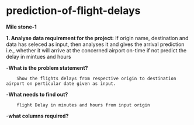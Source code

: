 # prediction-of-flight-delays
**Mile stone-1**

**1. Analyse data requirement for the project:**
If origin name, destination and data has seleced as input, then analyses it and gives the arrival prediction
i.e., whether it will arrive at the concerned airport on-time if not predict the delay in mintues and hours 


-**What is the problem statement?**

        Show the flights delays from respective origin to destination airport on perticular date given as input.
        
-**What needs to find out?**

        flight Delay in minutes and hours from input origin
        
-**what columns required?**
        
